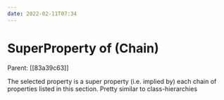 ```yaml
---
date: 2022-02-11T07:34
---
```


# SuperProperty of (Chain)
Parent: [[83a39c63]]

The selected property is a super property (i.e. implied by) each chain of properties listed in this section. Pretty similar to class-hierarchies
